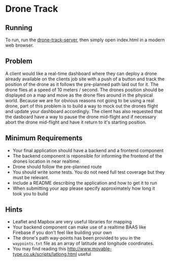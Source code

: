 # Drone Track

## Running
To run, run the [drone-track-server](https://github.com/jbrecht/drone-track-server), then simply open index.html in a modern web browser.

## Problem

A client would like a real-time dashboard where they can deploy a drone already available on the clients job site with a push of a button and track the position of the drone as it follows the pre-planned path laid out for it. The drone flies at a speed of 10 meters / second. The drones position should be displayed on a map and move as the drone flies around in the physical world. Because we are for obvious reasons not going to be using a real drone, part of this problem is to build a way to mock out the drones flight and update your dashboard accordingly. The client has also requested that the dasboard have a way to pause the drone mid-flight and if necessary abort the drone mid-flight and have it return to it's starting position.

## Minimum Requirements

- Your final application should have a backend and a frontend component
- The backend component is reponsible for informing the frontend of the drones location in near realtime.
- Drone should follow the pre-planned route
- You should write some tests. You do not need full test coverage but they must be relevant.
- Include a README describing the application and how to get it to run
- When submitting your app please specify approximately how long it took you to build

## Hints

- Leaflet and Mapbox are very useful libraries for mapping
- Your backend component can make use of a realtime BAAS like Firebase if you don't feel like building your own
- The drone's path way-points has been provided to you in the ```waypoints.txt``` file as an array of latitude and longitude coordinates.
- You may find reading this http://www.movable-type.co.uk/scripts/latlong.html useful
